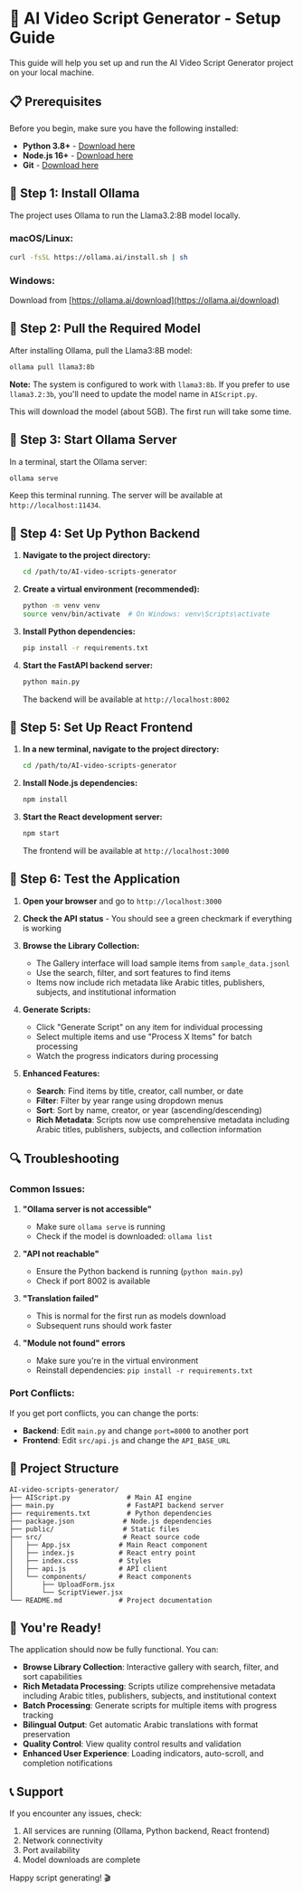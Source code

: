 # 🚀 AI Video Script Generator - Setup Guide

This guide will help you set up and run the AI Video Script Generator project on your local machine.

## 📋 Prerequisites

Before you begin, make sure you have the following installed:

- **Python 3.8+** - [Download here](https://www.python.org/downloads/)
- **Node.js 16+** - [Download here](https://nodejs.org/)
- **Git** - [Download here](https://git-scm.com/)

## 🔧 Step 1: Install Ollama

The project uses Ollama to run the Llama3.2:8B model locally.

### macOS/Linux:
```bash
curl -fsSL https://ollama.ai/install.sh | sh
```

### Windows:
Download from [https://ollama.ai/download](https://ollama.ai/download)

## 🔧 Step 2: Pull the Required Model

After installing Ollama, pull the Llama3:8B model:

```bash
ollama pull llama3:8b
```

**Note:** The system is configured to work with `llama3:8b`. If you prefer to use `llama3.2:3b`, you'll need to update the model name in `AIScript.py`.

This will download the model (about 5GB). The first run will take some time.

## 🔧 Step 3: Start Ollama Server

In a terminal, start the Ollama server:

```bash
ollama serve
```

Keep this terminal running. The server will be available at `http://localhost:11434`.

## 🔧 Step 4: Set Up Python Backend

1. **Navigate to the project directory:**
   ```bash
   cd /path/to/AI-video-scripts-generator
   ```

2. **Create a virtual environment (recommended):**
   ```bash
   python -m venv venv
   source venv/bin/activate  # On Windows: venv\Scripts\activate
   ```

3. **Install Python dependencies:**
   ```bash
   pip install -r requirements.txt
   ```

4. **Start the FastAPI backend server:**
   ```bash
   python main.py
   ```

   The backend will be available at `http://localhost:8002`

## 🔧 Step 5: Set Up React Frontend

1. **In a new terminal, navigate to the project directory:**
   ```bash
   cd /path/to/AI-video-scripts-generator
   ```

2. **Install Node.js dependencies:**
   ```bash
   npm install
   ```

3. **Start the React development server:**
   ```bash
   npm start
   ```

   The frontend will be available at `http://localhost:3000`

## 🎯 Step 6: Test the Application

1. **Open your browser** and go to `http://localhost:3000`

2. **Check the API status** - You should see a green checkmark if everything is working

3. **Browse the Library Collection:**
   - The Gallery interface will load sample items from `sample_data.jsonl`
   - Use the search, filter, and sort features to find items
   - Items now include rich metadata like Arabic titles, publishers, subjects, and institutional information

4. **Generate Scripts:**
   - Click "Generate Script" on any item for individual processing
   - Select multiple items and use "Process X Items" for batch processing
   - Watch the progress indicators during processing

5. **Enhanced Features:**
   - **Search**: Find items by title, creator, call number, or date
   - **Filter**: Filter by year range using dropdown menus
   - **Sort**: Sort by name, creator, or year (ascending/descending)
   - **Rich Metadata**: Scripts now use comprehensive metadata including Arabic titles, publishers, subjects, and collection information

## 🔍 Troubleshooting

### Common Issues:

1. **"Ollama server is not accessible"**
   - Make sure `ollama serve` is running
   - Check if the model is downloaded: `ollama list`

2. **"API not reachable"**
   - Ensure the Python backend is running (`python main.py`)
   - Check if port 8002 is available

3. **"Translation failed"**
   - This is normal for the first run as models download
   - Subsequent runs should work faster

4. **"Module not found" errors**
   - Make sure you're in the virtual environment
   - Reinstall dependencies: `pip install -r requirements.txt`

### Port Conflicts:

If you get port conflicts, you can change the ports:

- **Backend**: Edit `main.py` and change `port=8000` to another port
- **Frontend**: Edit `src/api.js` and change the `API_BASE_URL`

## 📁 Project Structure

```
AI-video-scripts-generator/
├── AIScript.py              # Main AI engine
├── main.py                  # FastAPI backend server
├── requirements.txt         # Python dependencies
├── package.json            # Node.js dependencies
├── public/                 # Static files
├── src/                    # React source code
│   ├── App.jsx            # Main React component
│   ├── index.js           # React entry point
│   ├── index.css          # Styles
│   ├── api.js             # API client
│   └── components/        # React components
│       ├── UploadForm.jsx
│       └── ScriptViewer.jsx
└── README.md              # Project documentation
```

## 🎉 You're Ready!

The application should now be fully functional. You can:

- **Browse Library Collection**: Interactive gallery with search, filter, and sort capabilities
- **Rich Metadata Processing**: Scripts utilize comprehensive metadata including Arabic titles, publishers, subjects, and institutional context
- **Batch Processing**: Generate scripts for multiple items with progress tracking
- **Bilingual Output**: Get automatic Arabic translations with format preservation
- **Quality Control**: View quality control results and validation
- **Enhanced User Experience**: Loading indicators, auto-scroll, and completion notifications

## 📞 Support

If you encounter any issues, check:
1. All services are running (Ollama, Python backend, React frontend)
2. Network connectivity
3. Port availability
4. Model downloads are complete

Happy script generating! 🎬 

